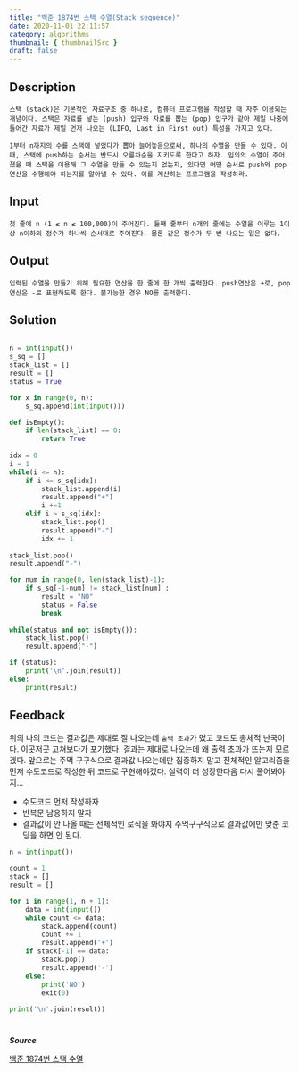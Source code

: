 ```yaml
---
title: "백준 1874번 스택 수열(Stack sequence)"
date: 2020-11-01 22:11:57
category: algorithms
thumbnail: { thumbnailSrc }
draft: false
---
```


## Description

```
스택 (stack)은 기본적인 자료구조 중 하나로, 컴퓨터 프로그램을 작성할 때 자주 이용되는 개념이다. 스택은 자료를 넣는 (push) 입구와 자료를 뽑는 (pop) 입구가 같아 제일 나중에 들어간 자료가 제일 먼저 나오는 (LIFO, Last in First out) 특성을 가지고 있다.

1부터 n까지의 수를 스택에 넣었다가 뽑아 늘어놓음으로써, 하나의 수열을 만들 수 있다. 이때, 스택에 push하는 순서는 반드시 오름차순을 지키도록 한다고 하자. 임의의 수열이 주어졌을 때 스택을 이용해 그 수열을 만들 수 있는지 없는지, 있다면 어떤 순서로 push와 pop 연산을 수행해야 하는지를 알아낼 수 있다. 이를 계산하는 프로그램을 작성하라.
```
## Input
```
첫 줄에 n (1 ≤ n ≤ 100,000)이 주어진다. 둘째 줄부터 n개의 줄에는 수열을 이루는 1이상 n이하의 정수가 하나씩 순서대로 주어진다. 물론 같은 정수가 두 번 나오는 일은 없다.
```

## Output
```
입력된 수열을 만들기 위해 필요한 연산을 한 줄에 한 개씩 출력한다. push연산은 +로, pop 연산은 -로 표현하도록 한다. 불가능한 경우 NO를 출력한다.
```

## Solution


```python

n = int(input()) 
s_sq = [] 
stack_list = []
result = []
status = True

for x in range(0, n):
    s_sq.append(int(input()))

def isEmpty():
    if len(stack_list) == 0:
        return True
    
idx = 0
i = 1
while(i <= n):
    if i <= s_sq[idx]:
        stack_list.append(i)
        result.append("+")
        i +=1
    elif i > s_sq[idx]:
        stack_list.pop()
        result.append("-")
        idx += 1
        
stack_list.pop()
result.append("-")

for num in range(0, len(stack_list)-1):
    if s_sq[-1-num] != stack_list[num] :
        result = "NO"
        status = False
        break
        
while(status and not isEmpty()):
    stack_list.pop()
    result.append("-")

if (status):
    print('\n'.join(result))
else:
    print(result)
```


## Feedback

위의 나의 코드는 결과값은 제대로 잘 나오는데 `출력 초과`가 떴고 코드도 총체적 난국이다.
이곳저곳 고쳐보다가 포기했다. 결과는 제대로 나오는데 왜 출력 초과가 뜨는지 모르겠다.
앞으로는 주먹 구구식으로 결과값 나오는데만 집중하지 말고 전체적인 알고리즘을 먼저 수도코드로 작성한 뒤 코드로 구현해야겠다. 실력이 더 성장한다음 다시 풀어봐야지...
- 수도코드 먼저 작성하자
- 반복문 남용하지 말자
- 결과값이 안 나올 때는 전체적인 로직을 봐야지 주먹구구식으로 결과값에만 맞춘 코딩을 하면 안 된다. 

```python
n = int(input())

count = 1
stack = []
result = []

for i in range(1, n + 1): 
    data = int(input())
    while count <= data: 
        stack.append(count)
        count += 1
        result.append('+')
    if stack[-1] == data: 
        stack.pop()
        result.append('-')
    else: 
        print('NO')
        exit(0)
        
print('\n'.join(result)) 

```

#

***Source***

[백준 1874번 스택 수열](https://www.acmicpc.net/problem/1874)